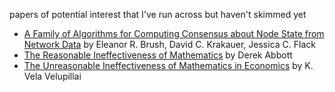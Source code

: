 papers of potential interest that I've run across but haven't skimmed yet

- [A Family of Algorithms for Computing Consensus about
Node State from Network Data](http://www.ncbi.nlm.nih.gov/pmc/articles/PMC3715438/pdf/pcbi.1003109.pdf) by Eleanor R. Brush, David C. Krakauer, Jessica C. Flack
- [The Reasonable Ineffectiveness of Mathematics](http://www.eleceng.adelaide.edu.au/personal/dabbott/publications/PIE_abbott2013.pdf) by Derek Abbott
- [The Unreasonable Ineffectiveness of Mathematics in Economics](http://eprints.biblio.unitn.it/685/1/6_04_Vela.pdf) by K. Vela Velupillai
